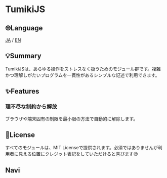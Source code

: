 # TumikiJS

## 🌐Language
[JA](https://github.com/TumikiJS) / [EN](https://github.com/TumikiJS/.Github/blob/main/profile/EN_README.md)

## 💡Summary
TumikiJSは、あらゆる操作をストレスなく扱うためのモジュール群です。複雑かつ理解しがたいプログラムを一貫性があるシンプルな記述で利用できます。

## ✨Features
### 理不尽な制約から解放
ブラウザや端末固有の制限を最小限の方法で自動的に解除します。

## 📄License
すべてのモジュールは、MIT Licenseで提供されます。必須ではありませんが利用者に見える位置にクレジット表記をしていただけると喜びます😉

## Navi
